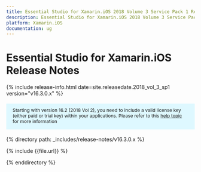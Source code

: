 ```yaml
---
title: Essential Studio for Xamarin.iOS 2018 Volume 3 Service Pack 1 Release Notes 
description: Essential Studio for Xamarin.iOS 2018 Volume 3 Service Pack 1 Release Notes 
platform: Xamarin.iOS
documentation: ug
---
```


# Essential Studio for Xamarin.iOS Release Notes 

{% include release-info.html date=site.releasedate.2018_vol_3_sp1  version="v16.3.0.x" %} 

<style>
#license {
    font-size: .88em!important;
margin-top: 1.5em;     margin-bottom: 1.5em;
    background-color: #def8ff;
    padding: 10px 17px 14px;
}
</style>

<div id="license">
Starting with version 16.2 (2018 Vol 2), you need to include a valid license key (either paid or trial key) within your applications. 
Please refer to this <a href="/common/essential-studio/licensing/license-key">help topic</a> for more information 
</div>


{% directory path: _includes/release-notes/v16.3.0.x %}

{% include {{file.url}} %}

{% enddirectory %}